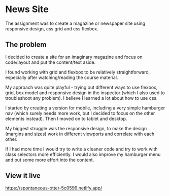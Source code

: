 # News Site

The assignment was to create a magazine or newspaper site using responsive design, css grid and css flexbox.

## The problem

I decided to create a site for an imaginary magazine and focus on code/layout and put the content/text aside.

I found working with grid and flexbox to be relatively straightforward, especially after watching/reading the course material. 

My approach was quite playful - trying out different ways to use flexbox, grid, box model and responsive design in the inspector (which I also used to troubleshoot any problem). I believe I learned a lot about how to use css.

I started by creating a version for mobile, including a very simple hamburger nav (which surely needs more work, but I decided to focus on the other elements instead). Then I moved on to tablet and desktop.

My biggest struggle was the responsive design, to make the design (margins and sizes) work in different viewports and correlate with each other.

If I had more time I would try to write a cleaner code and try to work with class selectors more efficiently. I would also improve my hamburger menu and put some more effort into the content.

## View it live

https://spontaneous-otter-5c0599.netlify.app/


